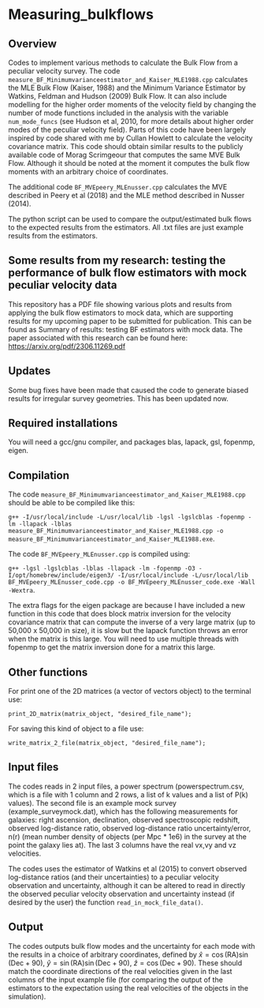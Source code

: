 # Measuring_bulkflows

## Overview 
Codes to implement various methods to calculate the Bulk Flow from a peculiar velocity survey. The code `measure_BF_Minimumvarianceestimator_and_Kaiser_MLE1988.cpp` calculates the MLE Bulk Flow (Kaiser, 1988) and the Minimum Variance Estimator by Watkins, Feldman and Hudson (2009) Bulk Flow. It can also include modelling for the higher order moments of the velocity field by changing the number of mode functions included in the analysis with the variable `num_mode_funcs` (see Hudson et al, 2010, for more details about higher order modes of the peculiar velocity field). Parts of this code have been largely inspired by code shared with me by Cullan Howlett to calculate the velocity covariance matrix. This code should obtain similar results to the publicly available code of Morag Scrimgeour that computes the same MVE Bulk Flow. Although it should be noted at the moment it computes the bulk flow moments with an arbitrary choice of coordinates.

The additional code `BF_MVEpeery_MLEnusser.cpp` calculates the MVE described in Peery et al (2018) and the MLE method described in Nusser (2014). 

The python script can be used to compare the output/estimated bulk flows to the expected results from the estimators. All .txt files are just example results from the estimators. 

## Some results from my research: testing the performance of bulk flow estimators with mock peculiar velocity data

This repository has a PDF file showing various plots and results from applying the bulk flow estimators to mock data, which are supporting results for my upcoming paper to be submitted for publication.
This can be found as Summary of results: testing BF estimators with mock data. The paper associated with this research can be found here: https://arxiv.org/pdf/2306.11269.pdf

## Updates 
Some bug fixes have been made that caused the code to generate biased results for irregular survey geometries. This has been updated now. 

## Required installations

You will need a gcc/gnu compiler, and packages blas, lapack, gsl, fopenmp, eigen. 

## Compilation 
The code `measure_BF_Minimumvarianceestimator_and_Kaiser_MLE1988.cpp` should be able to be compiled like this: 

`g++ -I/usr/local/include -L/usr/local/lib -lgsl -lgslcblas -fopenmp -lm -llapack -lblas measure_BF_Minimumvarianceestimator_and_Kaiser_MLE1988.cpp -o measure_BF_Minimumvarianceestimator_and_Kaiser_MLE1988.exe`.

The code `BF_MVEpeery_MLEnusser.cpp` is compiled using:

`g++ -lgsl -lgslcblas -lblas -llapack -lm -fopenmp -O3 -I/opt/homebrew/include/eigen3/ -I/usr/local/include -L/usr/local/lib BF_MVEpeery_MLEnusser_code.cpp -o BF_MVEpeery_MLEnusser_code.exe -Wall -Wextra`.

The extra flags for the eigen package are because I have included a new function in this code that does block matrix inversion for the velocity covariance matrix that can compute the inverse of a very large matrix (up to 50,000 x 50,000 in size), it is slow but the lapack function throws an error when the matrix is this large. You will need to use multiple threads with fopenmp to get the matrix inversion done for a matrix this large. 

## Other functions 
For print one of the 2D matrices (a vector of vectors object) to the terminal use: 

`print_2D_matrix(matrix_object, "desired_file_name");` 

For saving this kind of object to a file use: 

`write_matrix_2_file(matrix_object, "desired_file_name");`

## Input files
The codes reads in 2 input files, a power spectrum (powerspectrum.csv, which is a file with 1 column and 2 rows, a list of k values and a list of P(k) values). The second file is an example mock survey (example_surveymock.dat), which has the following measurements for galaxies: right ascension, declination, observed spectroscopic redshift, observed log-distance ratio, observed log-distance ratio uncertainty/error, n(r) (mean number density of objects (per Mpc * 1e6) in the survey at the point the galaxy lies at). The last 3 columns have the real vx,vy and vz velocities.

The codes uses the estimator of Watkins et al (2015) to convert observed log-distance ratios (and their uncertainties) to a peculiar velocity observation and uncertainty, although it can be altered to read in directly the observed peculiar velocity observation and uncertainty instead (if desired by the user) the function `read_in_mock_file_data()`.


## Output 
The codes outputs bulk flow modes and the uncertainty for each mode with the results in a choice of arbitrary coordinates, defined by 
$\hat{x} = \cos(\mathrm{RA})\sin(\mathrm{Dec}+90)$,
$\hat{y} = \sin(\mathrm{RA})\sin(\mathrm{Dec}+90)$, 
$\hat{z} = \cos(\mathrm{Dec}+90)$. These should match the coordinate directions of the real velocities given in the last columns of the input example file (for comparing the output of the estimators to the expectation using the real velocities of the objects in the simulation).

